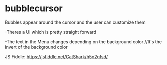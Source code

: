 # bubblecursor
Bubbles appear around the cursor and the user can customize them

  -Theres a UI which is pretty straight forward
  
  -The text in the Menu changes depending on the background color //It's the invert of the background color
  
  JS Fiddle: https://jsfiddle.net/CatShark/h5o2qfsd/
